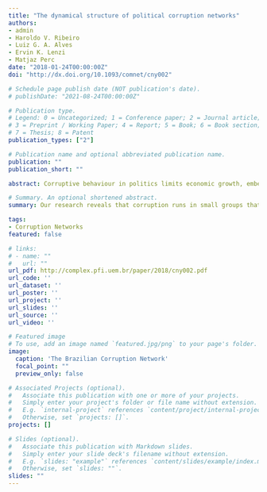 ```yaml
---
title: "The dynamical structure of political corruption networks"
authors:
- admin
- Haroldo V. Ribeiro
- Luiz G. A. Alves
- Ervin K. Lenzi 
- Matjaz Perc
date: "2018-01-24T00:00:00Z"
doi: "http://dx.doi.org/10.1093/comnet/cny002"

# Schedule page publish date (NOT publication's date).
# publishDate: "2021-08-24T00:00:00Z"

# Publication type.
# Legend: 0 = Uncategorized; 1 = Conference paper; 2 = Journal article;
# 3 = Preprint / Working Paper; 4 = Report; 5 = Book; 6 = Book section;
# 7 = Thesis; 8 = Patent
publication_types: ["2"]

# Publication name and optional abbreviated publication name.
publication: ""
publication_short: ""

abstract: Corruptive behaviour in politics limits economic growth, embezzles public funds, and promotes socio-economic inequality in modern democracies. We analyse well-documented political corruption scandals over the past 27 years, focusing on the dynamical structure of networks where two individuals are connected if they were involved in the same scandal. Our research reveals that corruption runs in small groups that rarely comprise more than eight people, in networks that have hubs and a modular structure that encompasses more than one corruption scandal. We observe abrupt changes in the size of the largest connected component and in the degree distribution, which are due to the coalescence of different modules when new scandals come to light or when governments change. We show further that the dynamical structure of political corruption networks can be used for successfully predicting partners in future scandals. We discuss the important role of network science in detecting and mitigating political corruption.

# Summary. An optional shortened abstract.
summary: Our research reveals that corruption runs in small groups that rarely comprise more than eight people, in networks that have hubs and a modular structure that encompasses more than one corruption scandal.

tags:
- Corruption Networks
featured: false

# links:
# - name: ""
#   url: ""
url_pdf: http://complex.pfi.uem.br/paper/2018/cny002.pdf
url_code: ''
url_dataset: ''
url_poster: ''
url_project: ''
url_slides: ''
url_source: ''
url_video: ''

# Featured image
# To use, add an image named `featured.jpg/png` to your page's folder. 
image:
  caption: 'The Brazilian Corruption Network'
  focal_point: ""
  preview_only: false

# Associated Projects (optional).
#   Associate this publication with one or more of your projects.
#   Simply enter your project's folder or file name without extension.
#   E.g. `internal-project` references `content/project/internal-project/index.md`.
#   Otherwise, set `projects: []`.
projects: []

# Slides (optional).
#   Associate this publication with Markdown slides.
#   Simply enter your slide deck's filename without extension.
#   E.g. `slides: "example"` references `content/slides/example/index.md`.
#   Otherwise, set `slides: ""`.
slides: ""
---
```


<!-- {{% callout note %}}
Click the *Cite* button above to demo the feature to enable visitors to import publication metadata into their reference management software.
{{% /callout %}}

{{% callout note %}}
Create your slides in Markdown - click the *Slides* button to check out the example.
{{% /callout %}}

Supplementary notes can be added here, including [code, math, and images](https://wowchemy.com/docs/writing-markdown-latex/).
 -->